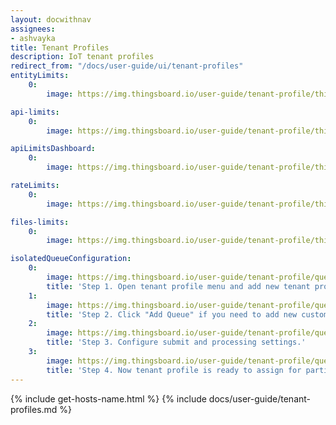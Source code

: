 ```yaml
---
layout: docwithnav
assignees:
- ashvayka
title: Tenant Profiles
description: IoT tenant profiles
redirect_from: "/docs/user-guide/ui/tenant-profiles"
entityLimits:
    0:
        image: https://img.thingsboard.io/user-guide/tenant-profile/thingsboard-ce-tenant-profiles-entity-limits.png

api-limits:
    0:
        image: https://img.thingsboard.io/user-guide/tenant-profile/thingsboard-ce-api-limits.png

apiLimitsDashboard:
    0:
        image: https://img.thingsboard.io/user-guide/tenant-profile/thingsboard-ce-tenant-profiles-api-limits-dashboard.png  

rateLimits:
    0:
        image: https://img.thingsboard.io/user-guide/tenant-profile/thingsboard-ce-rate-limits.png  

files-limits:
    0:
        image: https://img.thingsboard.io/user-guide/tenant-profile/thingsboard-ce-files.png

isolatedQueueConfiguration:
    0:
        image: https://img.thingsboard.io/user-guide/tenant-profile/queue-tenant-profile-1-ce.png
        title: 'Step 1. Open tenant profile menu and add new tenant profile. Click "isolated ThingsBoard RuleEngine" box, Main queue added by default and can not be renamed or deleted.'
    1:
        image: https://img.thingsboard.io/user-guide/tenant-profile/queue-tenant-profile-2-ce.png
        title: 'Step 2. Click "Add Queue" if you need to add new custom queue.'
    2:
        image: https://img.thingsboard.io/user-guide/tenant-profile/queue-tenant-profile-3-ce.png
        title: 'Step 3. Configure submit and processing settings.'
    3:
        image: https://img.thingsboard.io/user-guide/tenant-profile/queue-tenant-profile-4-ce.png
        title: 'Step 4. Now tenant profile is ready to assign for particular tenants.'
---
```


{% include get-hosts-name.html %}
{% include docs/user-guide/tenant-profiles.md %}
